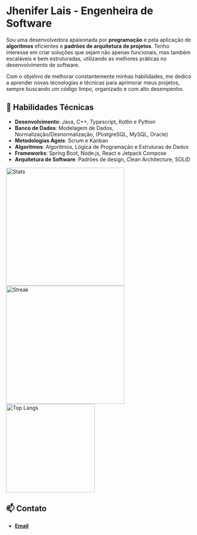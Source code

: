 # Jhenifer Lais - Engenheira de Software

Sou uma desenvolvedora apaixonada por **programação** e pela aplicação de **algoritmos** eficientes e **padrões de arquitetura de projetos**. Tenho interesse em criar soluções que sejam não apenas funcionais, mas também escaláveis e bem estruturadas, utilizando as melhores práticas no desenvolvimento de software. 

Com o objetivo de melhorar constantemente minhas habilidades, me dedico a aprender novas tecnologias e técnicas para aprimorar meus projetos, sempre buscando um código limpo, organizado e com alto desempenho.

## 🚀 Habilidades Técnicas

- **Desenvolvimento**: Java, C++, Typescript, Kotlin e Python
- **Banco de Dados**: Modelagem de Dados, Normalização/Desnormalização, (PostgreSQL, MySQL, Oracle)
- **Metodologias Ágeis**: Scrum e Kanban
- **Algoritmos**: Algoritmos, Lógica de Programação e Estruturas de Dados
- **Frameworks**: Spring Boot, Node.js, React e Jetpack Compose
- **Arquitetura de Software**: Padrões de design, Clean Architecture, SOLID
 
<p float="left">
  <img
    src="https://github-readme-stats-beryl-phi-17.vercel.app/api?username=JheniferLais&theme=transparent&show_icons=true&hide_border=false&count_private=true&text_color=D4D4D4&icon_color=7F52FF&title_color=7F52FF"
    alt="Stats"
    width="320"
    style="margin-right:12px;"
  />
  <img
  src="https://git-hub-streak-stats.vercel.app/?user=JheniferLais&theme=transparent&hide_border=true&background=00000000&stroke=7F52FF&ring=D4D4D4&fire=7F52FF&currStreakNum=7F52FF&currStreakLabel=7F52FF&sideNums=D4D4D4&sideLabels=D4D4D4&dates=D4D4D4"
  alt="Streak"
  width="320"
/>
  <img
    src="https://github-readme-stats-beryl-phi-17.vercel.app/api/top-langs/?username=JheniferLais&theme=transparent&show_icons=true&hide_border=false&layout=compact&count_private=true&text_color=D4D4D4&icon_color=7F52FF&title_color=7F52FF"
    alt="Top Langs"
    width="240"
    style="margin-right:12px;"
  />
  
</p>



## 📫 Contato

- **[Email](mailto:jheniferlais3@email.com)**
